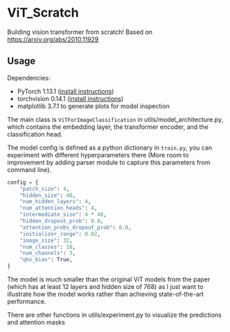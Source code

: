 # ViT_Scratch
Building vision transformer from scratch!
Based on https://arxiv.org/abs/2010.11929

## Usage

Dependencies:
- PyTorch 1.13.1 ([install instructions](https://pytorch.org/get-started/locally/))
- torchvision 0.14.1 ([install instructions](https://pytorch.org/get-started/locally/))
- matplotlib 3.7.1 to generate plots for model inspection

The main class is `ViTForImageClassification` in utils/model_architecture.py, which contains the embedding layer, the transformer encoder, and the classification head. 

The model config is defined as a python dictionary in `train.py`, you can experiment with different hyperparameters there (More room to improvement by adding parser module to capture this parameters from command line).

```python
config = {
    "patch_size": 4,
    "hidden_size": 48,
    "num_hidden_layers": 4,
    "num_attention_heads": 4,
    "intermediate_size": 4 * 48,
    "hidden_dropout_prob": 0.0,
    "attention_probs_dropout_prob": 0.0,
    "initializer_range": 0.02,
    "image_size": 32,
    "num_classes": 10,
    "num_channels": 3,
    "qkv_bias": True,
}
```

The model is much smaller than the original ViT models from the paper (which has at least 12 layers and hidden size of 768) as I just want to illustrate how the model works rather than achieving state-of-the-art performance.

There are other functions in utils/experiment.py to visualize the predictions and attention masks 